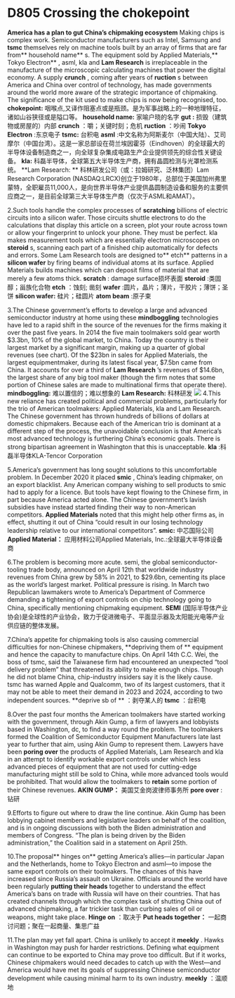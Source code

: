 # D805 Crossing the chokepoint
**America has a plan to gut China’s chipmaking ecosystem** 
Making chips is complex work. Semiconductor manufacturers such as Intel, Samsung and **tsmc**  themselves rely on machine tools built by an array of firms that are far from** household name** s. The equipment sold by Applied Materials,** Tokyo Electron** , asml, kla and **Lam Research**  is irreplaceable in the manufacture of the microscopic calculating machines that power the digital economy. A supply **crunch** , coming after years of **ruction** s between America and China over control of technology, has made governments around the world more aware of the strategic importance of chipmaking. The significance of the kit used to make chips is now being recognised, too. 
**chokepoint:** 咽喉点,又译作阻塞点或是瓶颈。是为军事战略上的一种地理特征，诸如山谷狭径或是隘口等。
**household name:** 家喻户晓的名字
**gut :** 损毁（建筑物或房屋的）内部
**crunch** ：嚼；关键时刻；危机
**ruction** ：吵闹
**Tokyo Electron** :东京电子
**tsmc:** 台积电
**asml** :中文名称为阿斯麦尔（中国大陆）、艾司摩尔（中国台湾）。这是一家总部设在荷兰埃因霍芬（Eindhoven）的全球最大的半导体设备制造商之一，向全球复杂集成电路生产企业提供领先的综合性关键设备。
**kla:** 科磊半导体，全球第五大半导体生产商，拥有晶圆检测与光罩检测系统。
**Lam Research: ** 科林研发公司（或：拉姆研究、泛林集团）Lam Research Corporation (NASDAQ:LRCX)创立于1980年，总部位于美国加州弗里蒙特，全职雇员11,000人，是向世界半导体产业提供晶圆制造设备和服务的主要供应商之一，是目前全球第三大半导体生产商（仅次于ASML和AMAT）。

2.Such tools handle the complex processes of **scratching**  billions of electric circuits into a silicon wafer. Those circuits shuttle electrons to do the calculations that display this article on a screen, plot your route across town or allow your fingerprint to unlock your phone. They must be perfect. kla makes measurement tools which are essentially electron microscopes on **steroid** s, scanning each part of a finished chip automatically for defects and errors. Some Lam Research tools are designed to** etch**  patterns in a **silicon wafer**  by firing beams of individual atoms at its surface. Applied Materials builds machines which can deposit films of material that are merely a few atoms thick.
**scratch** : damage surface损坏表面
**steroid** :类固醇；甾族化合物
**etch** ：蚀刻; 凿刻
**wafer** :圆片，晶片；薄片，干胶片；薄饼；圣饼
**silicon wafer:** 硅片；硅圆片
**atom beam** :原子束

3.The Chinese government’s efforts to develop a large and advanced semiconductor industry at home using these **mind­boggling**  technologies have led to a rapid shift in the source of the revenues for the firms making it over the past five years. In 2014 the five main toolmakers sold gear worth $3.3bn, 10% of the global market, to China. Today the country is their largest market by a significant margin, making up a quarter of global revenues (see chart). Of the $23bn in sales for Applied Materials, the largest equipment­maker, during its latest fiscal year, $7.5bn came from China. It accounts for over a third of **Lam Research** ’s revenues of $14.6bn, the largest share of any big tool maker (though the firm notes that some portion of Chinese sales are made to multinational firms that operate there).
**mind­boggling:** 难以置信的；难以想象的
**Lam Research:** 科林研发
![](./archive/img/boxcndjNUT5lzkfJdFYAbWTOxqX.png)
4.This new reliance has created political and commercial problems, particularly for the trio of American toolmakers: Applied Materials, kla and Lam Research. The Chinese government has thrown hundreds of billions of dollars at domestic chipmakers. Because each of the American trio is dominant at a different step of the process, the unavoidable conclusion is that America’s most advanced technology is furthering China’s economic goals. There is strong bipartisan agreement in Washington that this is unacceptable.
**kla** :科磊半导体KLA-Tencor Corporation

5.America’s government has long sought solutions to this uncomfortable problem. In December 2020 it placed **smic** , China’s leading chipmaker, on an export blacklist. Any American company wishing to sell products to smic had to apply for a licence. But tools have kept flowing to the Chinese firm, in part because America acted alone. The Chinese government’s lavish subsidies have instead started finding their way to non-American competitors. **Applied Materials**  noted that this might help other firms as, in effect, shutting it out of China “could result in our losing technology leadership relative to our international competitors”.
**smic:** 中芯国际公司
**Applied Material：** 应用材料公司Applied Materials, Inc.:全球最大半导体设备商

6.The problem is becoming more acute. semi, the global semiconductor-tooling trade body, announced on April 12th that worldwide industry revenues from China grew by 58% in 2021, to $29.6bn, cementing its place as the world’s largest market. Political pressure is rising. In March two Republican lawmakers wrote to America’s Department of Commerce demanding a tightening of export controls on chip technology going to China, specifically mentioning chipmaking equipment.
**SEMI**  (国际半导体产业协会)是全球性的产业协会，致力于促进微电子、平面显示器及太阳能光电等产业供应链的整体发展。

7.China’s appetite for chipmaking tools is also causing commercial difficulties for non-Chinese chipmakers, **depriving them of ** equipment and hence the capacity to manufacture chips. On April 14th C.C. Wei, the boss of tsmc, said the Taiwanese firm had encountered an unexpected “tool delivery problem” that threatened its ability to make enough chips. Though he did not blame China, chip-industry insiders say it is the likely cause. tsmc has warned Apple and Qualcomm, two of its largest customers, that it may not be able to meet their demand in 2023 and 2024, according to two independent sources.
**deprive sb of ** ：剥夺某人的
**tsmc** ：台积电

8.Over the past four months the American toolmakers have started working with the government, through Akin Gump, a firm of lawyers and lobbyists based in Washington, dc, to find a way round the problem. The toolmakers formed the Coalition of Semiconductor Equipment Manufacturers late last year to further that aim, using Akin Gump to represent them. Lawyers have been **poring over**  the products of Applied Materials, Lam Research and kla in an attempt to identify workable export controls under which less advanced pieces of equipment that are not used for cutting-edge manufacturing might still be sold to China, while more advanced tools would be prohibited. That would allow the toolmakers to **retain**  some portion of their Chinese revenues.
**AKIN GUMP：** 美国艾金岗波律师事务所
**pore over** :钻研

9.Efforts to figure out where to draw the line continue. Akin Gump has been lobbying cabinet members and legislative leaders on behalf of the coalition, and is in ongoing discussions with both the Biden administration and members of Congress. “The plan is being driven by the Biden administration,” the Coalition said in a statement on April 25th.

10.The proposal** hinges on**  getting America’s allies—in particular Japan and the Netherlands, home to Tokyo Electron and asml—to impose the same export controls on their toolmakers. The chances of this have increased since Russia’s assault on Ukraine. Officials around the world have been regularly **putting their heads**  together to understand the effect America’s bans on trade with Russia will have on their countries. That has created channels through which the complex task of shutting China out of advanced chipmaking, a far trickier task than curbing sales of oil or weapons, might take place.
**Hinge on** ：取决于
**Put heads together：** 一起商讨问题；聚在一起商量、集思广益

11.The plan may yet fall apart. China is unlikely to accept it **meekly** . Hawks in Washington may push for harder restrictions. Defining what equipment can continue to be exported to China may prove too difficult. But if it works, Chinese chipmakers would need decades to catch up with the West—and America would have met its goals of suppressing Chinese semiconductor development while causing minimal harm to its own industry.
**meekly** ：温顺地


